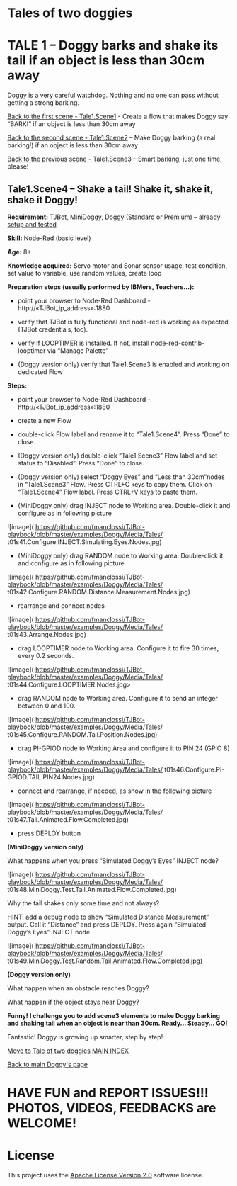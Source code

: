 # Tales of two doggies
# TALE 1 – Doggy barks and shake its tail if an object is less than 30cm away
Doggy is a very careful watchdog. Nothing and no one can pass without getting a strong barking.

[Back to the first scene - Tale1.Scene1](Tale1.Scene1.Say.BARK.md) - Create a flow that makes Doggy say “BARK!” if an object is less than 30cm away

[Back to the second scene - Tale1.Scene2](Tale1.Scene2.BARKING.md) – Make Doggy barking (a real barking!) if an object is less than 30cm away

[Back to the previous scene - Tale1.Scene3](Tale1.Scene3.Smart.BARKING.md) – Smart barking, just one time, please!

## Tale1.Scene4 – Shake a tail! Shake it, shake it, shake it Doggy! 

**Requirement:** TJBot, MiniDoggy, Doggy (Standard or Premium) – [already setup and tested](https://github.com/fmanclossi/TJBot-playbook/blob/master/examples/Doggy/Setup%20Doggy%20and%20Test%20features.md)

**Skill:** Node-Red (basic level)

**Age:** 8+

**Knowledge acquired:** Servo motor and Sonar sensor usage, test condition, set value to variable, use random values, create loop

**Preparation steps (usually performed by IBMers, Teachers…):**

* point your browser to Node-Red Dashboard - http://«TJBot_ip_address»:1880

* verify that TJBot is fully functional and node-red is working as expected (TJBot credentials, too).

* verify if LOOPTIMER is installed. If not, install node-red-contrib-looptimer via “Manage Palette”

* (Doggy version only) verify that Tale1.Scene3 is enabled and working on dedicated Flow

**Steps:**

* point your browser to Node-Red Dashboard - http://«TJBot_ip_address»:1880

* create a new Flow

* double-click Flow label and rename it to “Tale1.Scene4”. Press “Done” to close.

* (Doggy version only) double-click “Tale1.Scene3” Flow label and set status to “Disabled”. Press “Done” to close.

* (Doggy version only) select “Doggy Eyes” and “Less than 30cm”nodes in “Tale1.Scene3” Flow. Press CTRL+C keys to copy them. Click on “Tale1.Scene4” Flow label. Press CTRL+V keys to paste them.

* (MiniDoggy only) drag INJECT node to Working area. Double-click it and configure as in following picture

![image]( https://github.com/fmanclossi/TJBot-playbook/blob/master/examples/Doggy/Media/Tales/ t01s41.Configure.INJECT.Simulating.Eyes.Nodes.jpg)

* (MiniDoggy only) drag RANDOM node to Working area. Double-click it and configure as in following picture

![image]( https://github.com/fmanclossi/TJBot-playbook/blob/master/examples/Doggy/Media/Tales/ t01s42.Configure.RANDOM.Distance.Measurement.Nodes.jpg)

* rearrange and connect nodes

![image]( https://github.com/fmanclossi/TJBot-playbook/blob/master/examples/Doggy/Media/Tales/ t01s43.Arrange.Nodes.jpg)

* drag LOOPTIMER node to Working area. Configure it to fire 30 times, every 0.2 seconds.

![image]( https://github.com/fmanclossi/TJBot-playbook/blob/master/examples/Doggy/Media/Tales/ t01s44.Configure.LOOPTIMER.Nodes.jpg>

* drag RANDOM node to Working area. Configure it to send an integer between 0 and 100.

![image]( https://github.com/fmanclossi/TJBot-playbook/blob/master/examples/Doggy/Media/Tales/ t01s45.Configure.RANDOM.Tail.Position.Nodes.jpg)

* drag PI-GPIOD node to Working Area and configure it to PIN 24 (GPIO 8)

![image]( https://github.com/fmanclossi/TJBot-playbook/blob/master/examples/Doggy/Media/Tales/ t01s46.Configure.PI-GPIOD.TAIL.PIN24.Nodes.jpg)

* connect and rearrange, if needed, as show in the following picture

![image]( https://github.com/fmanclossi/TJBot-playbook/blob/master/examples/Doggy/Media/Tales/ t01s47.Tail.Animated.Flow.Completed.jpg)

* press DEPLOY button

**(MiniDoggy version only)**

What happens when you press “Simulated Doggy’s Eyes” INJECT node?

![image]( https://github.com/fmanclossi/TJBot-playbook/blob/master/examples/Doggy/Media/Tales/ t01s48.MiniDoggy.Test.Tail.Animated.Flow.Completed.jpg)

Why the tail shakes only some time and not always?

HINT: add a debug node to show “Simulated Distance Measurement” output. Call it “Distance” and press DEPLOY. Press again “Simulated Doggy’s Eyes” INJECT node 

![image]( https://github.com/fmanclossi/TJBot-playbook/blob/master/examples/Doggy/Media/Tales/ t01s49.MiniDoggy.Test.Random.Tail.Animated.Flow.Completed.jpg)

**(Doggy version only)**

What happen when an obstacle reaches Doggy?

What happen if the object stays near Doggy?

**Funny! I challenge you to add scene3 elements to make Doggy barking and shaking tail when an object is near than 30cm. Ready… Steady… GO!**

Fantastic! Doggy is growing up smarter, step by step!

[Move to Tale of two doggies MAIN INDEX](Tales%20of%20two%20doggies.md)

[Back to main Doggy's page](https://github.com/fmanclossi/TJBot-playbook/tree/master/examples/Doggy)

# HAVE FUN and REPORT ISSUES!!! PHOTOS, VIDEOS, FEEDBACKS are WELCOME!

# License  
This project uses the [Apache License Version 2.0](../../LICENSE) software license.  
